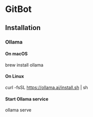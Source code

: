 # GitBot
## Installation
### Ollama
#### On macOS
brew install ollama

#### On Linux
curl -fsSL https://ollama.ai/install.sh | sh

#### Start Ollama service
ollama serve